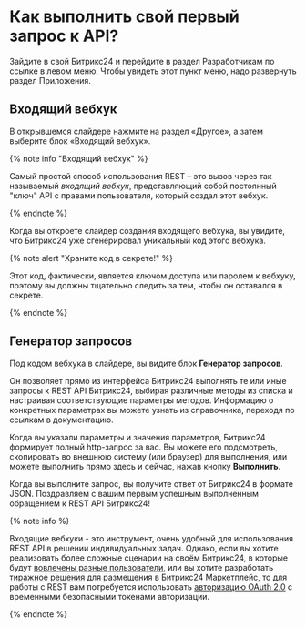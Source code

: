 # Как выполнить свой первый запрос к API?

Зайдите в свой Битрикс24 и перейдите в раздел Разработчикам по ссылке в левом меню. Чтобы увидеть этот пункт меню, надо развернуть раздел Приложения.

## Входящий вебхук

В открывшемся слайдере нажмите на раздел «Другое», а затем выберите блок «Входящий вебхук».

{% note info "Входящий вебхук" %}

Самый простой способ использования REST – это вызов через так называемый _входящий вебхук_, представляющий собой постоянный "ключ" API с правами пользователя, который создал этот вебхук.

{% endnote %}

Когда вы откроете слайдер создания входящего вебхука, вы увидите, что Битрикс24 уже сгенерировал уникальный код этого вебхука.

{% note alert "Храните код в секрете!" %}

Этот код, фактически, является ключом доступа или паролем к вебхуку, поэтому вы должны тщательно следить за тем, чтобы он оставался в секрете.

{% endnote %}

## Генератор запросов

Под кодом вебхука в слайдере, вы видите блок **Генератор запросов**.

Он позволяет прямо из интерфейса Битрикс24 выполнять те или иные запросы к REST API Битрикс24, выбирая различные методы из списка и настраивая соответствующие параметры методов. Информацию о конкретных параметрах вы можете узнать из справочника, переходя по ссылкам в документацию.

Когда вы указали параметры и значения параметров, Битрикс24 формирует полный http-запрос за вас. Вы можете его подсмотреть, скопировать во внешнюю систему (или браузер) для выполнения, или можете выполнить прямо здесь и сейчас, нажав кнопку **Выполнить**.

Когда вы выполните запрос, вы получите ответ от Битрикс24 в формате JSON. Поздравляем с вашим первым успешным выполненным обращением к REST API Битрикс24!

{% note info %}

Входящие вебхуки - это инструмент, очень удобный для использования REST API в решении индивидуальных задач. Однако, если вы хотите реализовать более сложные сценарии на своём Битрикс24, в которые будут [вовлечены разные пользователи](../local-integrations/local-apps.md), или вы хотите разработать [тиражное решения](../market/index.md) для размещения в Битрикс24 Маркетплейс, то для работы с REST вам потребуется использовать [авторизацию OAuth 2.0](../settings/oauth/index.md) с временными безопасными токенами авторизации.

{% endnote %}